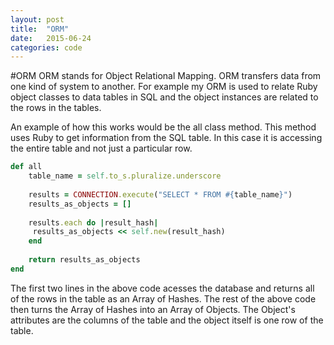 ```yaml
---
layout: post
title:  "ORM"
date:   2015-06-24
categories: code
---
```


#ORM
ORM stands for Object Relational Mapping. ORM transfers data from one kind of system to another. For example my ORM is used to relate Ruby object classes to data tables in SQL and the object instances are related to the rows in the tables. 

An example of how this works would be the all class method. This method uses Ruby to get information from the SQL table. In this case it is accessing the entire table and not just a particular row.

```ruby
def all
    table_name = self.to_s.pluralize.underscore
     
    results = CONNECTION.execute("SELECT * FROM #{table_name}")
    results_as_objects = []
        
    results.each do |result_hash|
     results_as_objects << self.new(result_hash)
    end
     
    return results_as_objects
end
```
The first two lines in the above code acesses the database and returns all of the rows in the table as an Array of Hashes. The rest of the above code then turns the Array of Hashes into an Array of Objects. The Object's attributes are the columns of the table and the object itself is one row of the table. 
 

